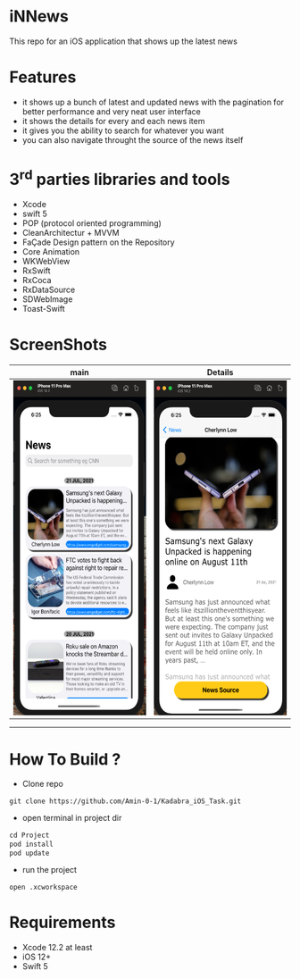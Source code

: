 # iNNews
This repo for an iOS application that shows up the latest news


# Features
* it shows up a bunch of latest and updated news with the pagination for better performance and very neat user interface
* it shows the details for every and each news item 
* it gives you the ability to search for whatever you want
* you can also navigate throught the source of the news itself

# 3<sup>rd</sup> parties libraries and tools
* Xcode 
* swift 5
* POP (protocol oriented programming)
* CleanArchitectur + MVVM
* FaÇade Design pattern on the Repository 
* Core Animation
* WKWebView
* RxSwift
* RxCoca
* RxDataSource
* SDWebImage
* Toast-Swift

# ScreenShots
main | Details
---  | ---
<img src="KNews/images/1.png" width="250" height="600">  | <img src="KNews/images/2.png" width="250" height="600"> 


***

# How To Build ?
* Clone repo
```
git clone https://github.com/Amin-0-1/Kadabra_iOS_Task.git
```
* open terminal in project dir
```
cd Project
pod install
pod update
```
* run the project
```
open .xcworkspace
```
# Requirements
* Xcode 12.2 at least
* iOS 12+
* Swift 5
